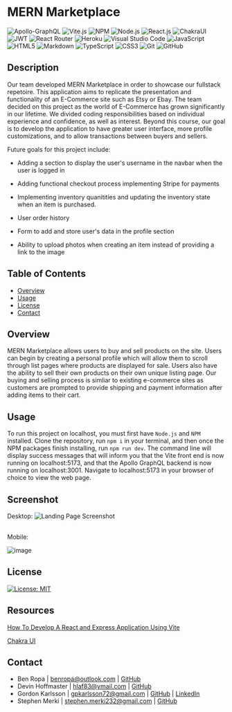 # MERN Marketplace
![Apollo-GraphQL](https://img.shields.io/badge/-ApolloGraphQL-311C87?style=for-the-badge&logo=apollo-graphql)
![Vite.js](https://img.shields.io/badge/Vite-B73BFE?style=for-the-badge&logo=vite&logoColor=FFD62E)
![NPM](https://img.shields.io/badge/npm-CB3837?style=for-the-badge&logo=npm&logoColor=white)
![Node.js](https://img.shields.io/badge/Node.js-339933?style=for-the-badge&logo=nodedotjs&logoColor=white)
![React.js](https://img.shields.io/badge/React-20232A?style=for-the-badge&logo=react&logoColor=61DAFB)
![ChakraUI](https://img.shields.io/badge/Chakra--UI-319795?style=for-the-badge&logo=chakra-ui&logoColor=white)
![JWT](https://img.shields.io/badge/JWT-black?style=for-the-badge&logo=JSON%20web%20tokens)
![React Router](https://img.shields.io/badge/React_Router-CA4245?style=for-the-badge&logo=react-router&logoColor=white)
![Heroku](https://img.shields.io/badge/heroku-%23430098.svg?style=for-the-badge&logo=heroku&logoColor=white)
![Visual Studio Code](https://img.shields.io/badge/Visual%20Studio%20Code-0078d7.svg?style=for-the-badge&logo=visual-studio-code&logoColor=white)
![JavaScript](https://img.shields.io/badge/javascript-%23323330.svg?style=for-the-badge&logo=javascript&logoColor=%23F7DF1E)
![HTML5](https://img.shields.io/badge/html5-%23E34F26.svg?style=for-the-badge&logo=html5&logoColor=white)
![Markdown](https://img.shields.io/badge/markdown-%23000000.svg?style=for-the-badge&logo=markdown&logoColor=white)
![TypeScript](https://img.shields.io/badge/typescript-%23007ACC.svg?style=for-the-badge&logo=typescript&logoColor=white)
![CSS3](https://img.shields.io/badge/css3-%231572B6.svg?style=for-the-badge&logo=css3&logoColor=white)
![Git](https://img.shields.io/badge/git-%23F05033.svg?style=for-the-badge&logo=git&logoColor=white)
![GitHub](https://img.shields.io/badge/github-%23121011.svg?style=for-the-badge&logo=github&logoColor=white)

## Description
Our team developed MERN Marketplace in order to showcase our fullstack repetoire. This application aims to replicate the presentation and functionality of an E-Commerce site such as Etsy or Ebay. The team decided on this project as the world of E-Commerce has grown significantly in our lifetime. We divided coding responsibilities based on individual experience and confidence, as well as interest. Beyond this course, our goal is to develop the application to have greater user interface, more profile customizations, and to allow transactions between buyers and sellers. 

Future goals for this project include: 

* Adding a section to display the user's username in the navbar when the user is logged in

* Adding functional checkout process implementing Stripe for payments

* Implementing inventory quanitities and updating the inventory state when an item is purchased.

* User order history

* Form to add and store user's data in the profile section

* Ability to upload photos when creating an item instead of providing a link to the image

## Table of Contents
* [Overview](#overview)
* [Usage](#usage)
* [License](#license)
* [Contact](#contact)

## Overview
MERN Marketplace allows users to buy and sell products on the site. Users can begin by creating a personal profile which will allow them to scroll through list pages where products are displayed for sale. Users also have the ability to sell their own products on their own unique listing page. Our buying and selling process is simliar to existing e-commerce sites as customers are prompted to provide shipping and payment information after adding items to their cart. 

## Usage
To run this project on localhost, you must first have `Node.js` and `NPM` installed. Clone the repository, run `npm i` in your terminal, and then once the NPM packages finish installing, run `npm run dev`. The command line will display success messages that will inform you that the Vite front end is now running on localhost:5173, and that the Apollo GraphQL backend is now running on localhost:3001. Navigate to localhost:5173 in your browser of choice to view the web page.

## Screenshot
Desktop:
![Landing Page Screenshot](https://github.com/gpkarlsson/E_commerce_Placeholder/assets/114494147/97d1d0d5-e8d1-48d9-8b1b-ec4d6972779f)

<br />
Mobile:

![image](https://github.com/gpkarlsson/E_commerce_Placeholder/assets/114494147/5b4a8fd2-f62a-49d8-83d7-6a7652397daf)


## License
[![License: MIT](https://img.shields.io/badge/License-MIT-yellow.svg)](https://opensource.org/licenses/MIT)

## Resources

[How To Develop A React and Express Application Using Vite](https://medium.com/@fredimanuelb/how-to-develop-a-react-and-express-application-using-vite-a493f3e844f5)

[Chakra UI](https://chakra-ui.com/)

## Contact
* Ben Ropa | benropa@outlook.com | [GitHub](https://github.com/BenRopa)
* Devin Hoffmaster | hlaf83@ymail.com | [GitHub](https://github.com/HoffmasterDevin)
* Gordon Karlsson | gpkarlsson72@gmail.com | [GitHub](https://github.com/gpkarlsson) | [LinkedIn](https://www.linkedin.com/in/gordon-karlsson)
* Stephen Merki | stephen.merki232@gmail.com | [GitHub](https://github.com/stev232)
